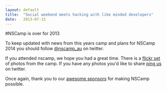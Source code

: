 ```yaml
---
layout: default
title:  "Social weekend meets hacking with like minded developers"
date:   2013-07-15
---
```

   
#NSCamp is over for 2013
   
To keep updated with news from this years camp and plans for NSCamp 2014 you should follow [@nscamp_au](https://twitter.com/nscamp_au) on twitter.


If you attended nscamp, we hope you had a great time. There is a [flickr set](http://www.flickr.com/photos/109763057@N06/sets/72157638064175904/) of photos from the camp. If you have any photos you'd like to share [ping us](https://twitter.com/nscamp_au) on twitter.

Once again, thank you to our [awesome sponsors](/sponsor.html) for making NSCamp possible.

